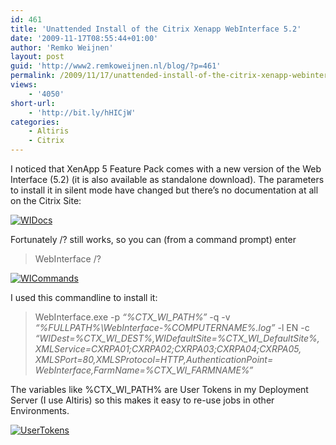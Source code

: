 ```yaml
---
id: 461
title: 'Unattended Install of the Citrix Xenapp WebInterface 5.2'
date: '2009-11-17T08:55:44+01:00'
author: 'Remko Weijnen'
layout: post
guid: 'http://www2.remkoweijnen.nl/blog/?p=461'
permalink: /2009/11/17/unattended-install-of-the-citrix-xenapp-webinterface-5-2/
views:
    - '4050'
short-url:
    - 'http://bit.ly/hHICjW'
categories:
    - Altiris
    - Citrix
---
```


I noticed that XenApp 5 Feature Pack comes with a new version of the Web Interface (5.2) (it is also available as standalone download). The parameters to install it in silent mode have changed but there’s no documentation at all on the Citrix Site:

[![WIDocs](http://192.168.40.25:8081/wp-content/uploads/2009/11/widocs-small.png)](http://192.168.40.25:8081/wp-content/uploads/2009/11/widocs.png)

Fortunately /? still works, so you can (from a command prompt) enter

> WebInterface /?

[![WICommands](http://192.168.40.25:8081/wp-content/uploads/2009/11/wicommands-small.png)](http://192.168.40.25:8081/wp-content/uploads/2009/11/wicommands.png)

I used this commandline to install it:

> WebInterface.exe -p *“%CTX\_WI\_PATH%”* -q -v *“%FULLPATH%\\WebInterface-%COMPUTERNAME%.log”* -l EN -c *“WIDest=%CTX\_WI\_DEST%,WIDefaultSite=%CTX\_WI\_DefaultSite%,  
> XMLService=CXRPA01;CXRPA02;CXRPA03;CXRPA04;CXRPA05,  
> XMLSPort=80,XMLSProtocol=HTTP,AuthenticationPoint=  
> WebInterface,FarmName=%CTX\_WI\_FARMNAME%”*

The variables like %CTX\_WI\_PATH% are User Tokens in my Deployment Server (I use Altiris) so this makes it easy to re-use jobs in other Environments.

[![UserTokens](http://192.168.40.25:8081/wp-content/uploads/2009/11/usertokens-small.png)](http://192.168.40.25:8081/wp-content/uploads/2009/11/usertokens.png)